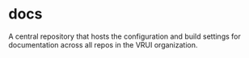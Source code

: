 # docs
A central repository that hosts the configuration and build settings for documentation across all repos in the VRUI organization.
